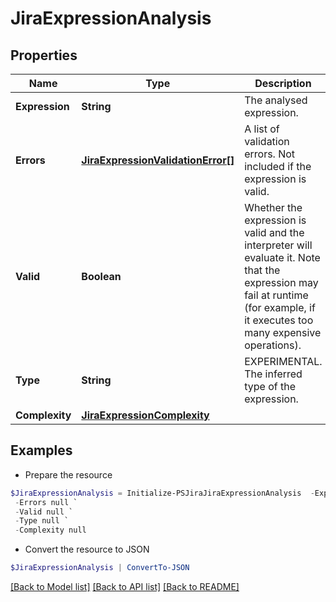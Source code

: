 # JiraExpressionAnalysis
## Properties

Name | Type | Description | Notes
------------ | ------------- | ------------- | -------------
**Expression** | **String** | The analysed expression. | 
**Errors** | [**JiraExpressionValidationError[]**](JiraExpressionValidationError.md) | A list of validation errors. Not included if the expression is valid. | [optional] 
**Valid** | **Boolean** | Whether the expression is valid and the interpreter will evaluate it. Note that the expression may fail at runtime (for example, if it executes too many expensive operations). | 
**Type** | **String** | EXPERIMENTAL. The inferred type of the expression. | [optional] 
**Complexity** | [**JiraExpressionComplexity**](JiraExpressionComplexity.md) |  | [optional] 

## Examples

- Prepare the resource
```powershell
$JiraExpressionAnalysis = Initialize-PSJiraJiraExpressionAnalysis  -Expression null `
 -Errors null `
 -Valid null `
 -Type null `
 -Complexity null
```

- Convert the resource to JSON
```powershell
$JiraExpressionAnalysis | ConvertTo-JSON
```

[[Back to Model list]](../README.md#documentation-for-models) [[Back to API list]](../README.md#documentation-for-api-endpoints) [[Back to README]](../README.md)

